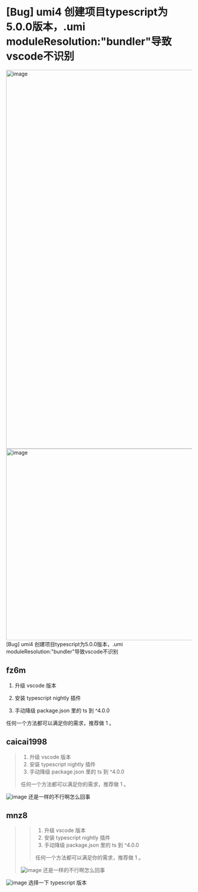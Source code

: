 # [Bug] umi4 创建项目typescript为5.0.0版本，.umi moduleResolution:"bundler"导致vscode不识别

<img width="1028" alt="image" src="https://user-images.githubusercontent.com/25683492/227145409-ab428430-2cd7-4fe7-b257-afc9de8db371.png">
<img width="520" alt="image" src="https://user-images.githubusercontent.com/25683492/227145438-e5568d10-c8ed-41f9-9980-0aee08d62914.png">
[Bug] umi4 创建项目typescript为5.0.0版本，.umi moduleResolution:"bundler"导致vscode不识别

## fz6m

1. 升级 vscode 版本

2. 安装 typescript nightly 插件

3. 手动降级 package.json 里的 ts 到 ^4.0.0

任何一个方法都可以满足你的需求，推荐做 1 。

## caicai1998

> 1. 升级 vscode 版本
> 2. 安装 typescript nightly 插件
> 3. 手动降级 package.json 里的 ts 到 ^4.0.0
>
> 任何一个方法都可以满足你的需求，推荐做 1 。

![image](https://user-images.githubusercontent.com/64702233/227447539-c920bdc9-643d-47c3-b1ef-02cbc932a159.png)
还是一样的不行啊怎么回事

## mnz8

> > 1. 升级 vscode 版本
> > 2. 安装 typescript nightly 插件
> > 3. 手动降级 package.json 里的 ts 到 ^4.0.0
> >
> > 任何一个方法都可以满足你的需求，推荐做 1 。
>
> ![image](https://user-images.githubusercontent.com/64702233/227447539-c920bdc9-643d-47c3-b1ef-02cbc932a159.png) 还是一样的不行啊怎么回事

![image](https://user-images.githubusercontent.com/43329257/227988936-55c9e3a7-5909-40fd-abd8-1378cc497d16.png)
选择一下 typescript 版本
